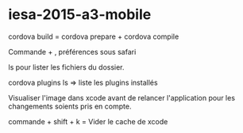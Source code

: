 # iesa-2015-a3-mobile

cordova build = cordova prepare + cordova compile

Commande + , préférences sous safari

ls pour lister les fichiers du dossier.

cordova plugins ls => liste les plugins installés

Visualiser l'image dans xcode avant de relancer l'application pour les changements soients pris en compte.

commande + shift + k = Vider le cache de xcode
